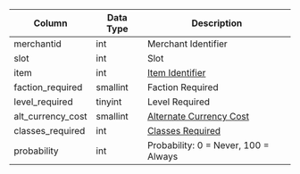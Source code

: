 | Column            | Data Type | Description                                                                      |
| ----------------- | --------- | -------------------------------------------------------------------------------- |
| merchantid        | int       | Merchant Identifier                                                              |
| slot              | int       | Slot                                                                             |
| item              | int       | [Item Identifier](items.md)                                                      |
| faction_required  | smallint  | Faction Required                                                                 |
| level_required    | tinyint   | Level Required                                                                   |
| alt_currency_cost | smallint  | [Alternate Currency Cost](alternate_currency.md)                                 |
| classes_required  | int       | [Classes Required](https://eqemu.gitbook.io/server/categories/player/class-list) |
| probability       | int       | Probability: 0 = Never, 100 = Always                                             |